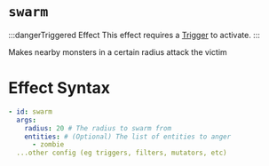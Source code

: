 # `swarm`
:::dangerTriggered Effect
This effect requires a [Trigger](https://plugins.auxilor.io/effects/all-triggers) to activate.
:::

Makes nearby monsters in a certain radius attack the victim

# Effect Syntax

```yaml
- id: swarm
  args:
    radius: 20 # The radius to swarm from
    entities: # (Optional) The list of entities to anger
      - zombie 
  ...other config (eg triggers, filters, mutators, etc)
```
